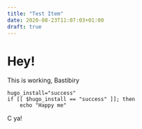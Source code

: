 ```yaml
---
title: "Test Item"
date: 2020-08-23T11:07:03+01:00
draft: true
---
```


# Hey!
This is working, Bastibiry

```
hugo_install="success"
if [[ $hugo_install == "success" ]]; then
    echo "Happy me"
```

C ya!

